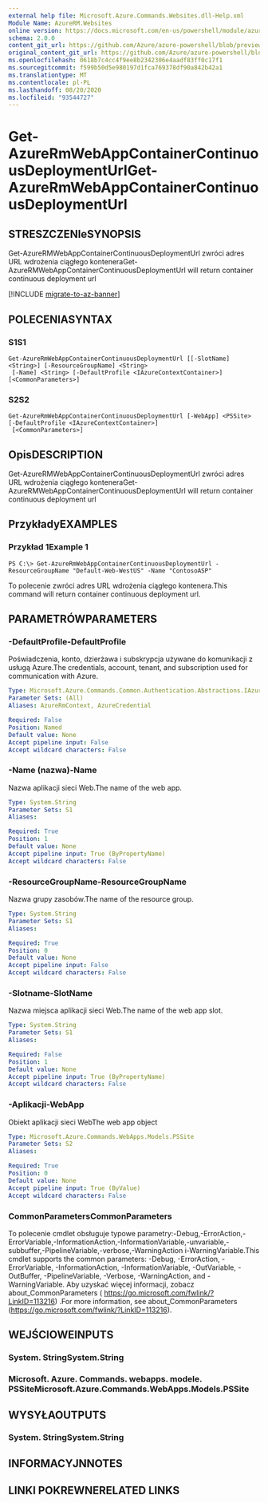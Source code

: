 ```yaml
---
external help file: Microsoft.Azure.Commands.Websites.dll-Help.xml
Module Name: AzureRM.Websites
online version: https://docs.microsoft.com/en-us/powershell/module/azurerm.websites/?view=azurermps-6.8.1
schema: 2.0.0
content_git_url: https://github.com/Azure/azure-powershell/blob/preview/src/ResourceManager/Websites/Commands.Websites/help/Get-AzureRmWebAppContainerContinuousDeploymentUrl.md
original_content_git_url: https://github.com/Azure/azure-powershell/blob/preview/src/ResourceManager/Websites/Commands.Websites/help/Get-AzureRmWebAppContainerContinuousDeploymentUrl.md
ms.openlocfilehash: 0618b7c4cc4f9ee8b2342306e4aadf83ff0c17f1
ms.sourcegitcommit: f599b50d5e980197d1fca769378df90a842b42a1
ms.translationtype: MT
ms.contentlocale: pl-PL
ms.lasthandoff: 08/20/2020
ms.locfileid: "93544727"
---
```

# <span data-ttu-id="50d4e-101">Get-AzureRmWebAppContainerContinuousDeploymentUrl</span><span class="sxs-lookup"><span data-stu-id="50d4e-101">Get-AzureRmWebAppContainerContinuousDeploymentUrl</span></span>

## <span data-ttu-id="50d4e-102">STRESZCZENIe</span><span class="sxs-lookup"><span data-stu-id="50d4e-102">SYNOPSIS</span></span>
<span data-ttu-id="50d4e-103">Get-AzureRMWebAppContainerContinuousDeploymentUrl zwróci adres URL wdrożenia ciągłego kontenera</span><span class="sxs-lookup"><span data-stu-id="50d4e-103">Get-AzureRMWebAppContainerContinuousDeploymentUrl will return container continuous deployment url</span></span>

[!INCLUDE [migrate-to-az-banner](../../includes/migrate-to-az-banner.md)]

## <span data-ttu-id="50d4e-104">POLECENIA</span><span class="sxs-lookup"><span data-stu-id="50d4e-104">SYNTAX</span></span>

### <span data-ttu-id="50d4e-105">S1</span><span class="sxs-lookup"><span data-stu-id="50d4e-105">S1</span></span>
```
Get-AzureRmWebAppContainerContinuousDeploymentUrl [[-SlotName] <String>] [-ResourceGroupName] <String>
 [-Name] <String> [-DefaultProfile <IAzureContextContainer>] [<CommonParameters>]
```

### <span data-ttu-id="50d4e-106">S2</span><span class="sxs-lookup"><span data-stu-id="50d4e-106">S2</span></span>
```
Get-AzureRmWebAppContainerContinuousDeploymentUrl [-WebApp] <PSSite> [-DefaultProfile <IAzureContextContainer>]
 [<CommonParameters>]
```

## <span data-ttu-id="50d4e-107">Opis</span><span class="sxs-lookup"><span data-stu-id="50d4e-107">DESCRIPTION</span></span>
<span data-ttu-id="50d4e-108">Get-AzureRMWebAppContainerContinuousDeploymentUrl zwróci adres URL wdrożenia ciągłego kontenera</span><span class="sxs-lookup"><span data-stu-id="50d4e-108">Get-AzureRMWebAppContainerContinuousDeploymentUrl will return container continuous deployment url</span></span>

## <span data-ttu-id="50d4e-109">Przykłady</span><span class="sxs-lookup"><span data-stu-id="50d4e-109">EXAMPLES</span></span>

### <span data-ttu-id="50d4e-110">Przykład 1</span><span class="sxs-lookup"><span data-stu-id="50d4e-110">Example 1</span></span>
```
PS C:\> Get-AzureRmWebAppContainerContinuousDeploymentUrl -ResourceGroupName "Default-Web-WestUS" -Name "ContosoASP"
```

<span data-ttu-id="50d4e-111">To polecenie zwróci adres URL wdrożenia ciągłego kontenera.</span><span class="sxs-lookup"><span data-stu-id="50d4e-111">This command will return container continuous deployment url.</span></span>

## <span data-ttu-id="50d4e-112">PARAMETRÓW</span><span class="sxs-lookup"><span data-stu-id="50d4e-112">PARAMETERS</span></span>

### <span data-ttu-id="50d4e-113">-DefaultProfile</span><span class="sxs-lookup"><span data-stu-id="50d4e-113">-DefaultProfile</span></span>
<span data-ttu-id="50d4e-114">Poświadczenia, konto, dzierżawa i subskrypcja używane do komunikacji z usługą Azure.</span><span class="sxs-lookup"><span data-stu-id="50d4e-114">The credentials, account, tenant, and subscription used for communication with Azure.</span></span>

```yaml
Type: Microsoft.Azure.Commands.Common.Authentication.Abstractions.IAzureContextContainer
Parameter Sets: (All)
Aliases: AzureRmContext, AzureCredential

Required: False
Position: Named
Default value: None
Accept pipeline input: False
Accept wildcard characters: False
```

### <span data-ttu-id="50d4e-115">-Name (nazwa)</span><span class="sxs-lookup"><span data-stu-id="50d4e-115">-Name</span></span>
<span data-ttu-id="50d4e-116">Nazwa aplikacji sieci Web.</span><span class="sxs-lookup"><span data-stu-id="50d4e-116">The name of the web app.</span></span>

```yaml
Type: System.String
Parameter Sets: S1
Aliases:

Required: True
Position: 1
Default value: None
Accept pipeline input: True (ByPropertyName)
Accept wildcard characters: False
```

### <span data-ttu-id="50d4e-117">-ResourceGroupName</span><span class="sxs-lookup"><span data-stu-id="50d4e-117">-ResourceGroupName</span></span>
<span data-ttu-id="50d4e-118">Nazwa grupy zasobów.</span><span class="sxs-lookup"><span data-stu-id="50d4e-118">The name of the resource group.</span></span>

```yaml
Type: System.String
Parameter Sets: S1
Aliases:

Required: True
Position: 0
Default value: None
Accept pipeline input: False
Accept wildcard characters: False
```

### <span data-ttu-id="50d4e-119">-Slotname</span><span class="sxs-lookup"><span data-stu-id="50d4e-119">-SlotName</span></span>
<span data-ttu-id="50d4e-120">Nazwa miejsca aplikacji sieci Web.</span><span class="sxs-lookup"><span data-stu-id="50d4e-120">The name of the web app slot.</span></span>

```yaml
Type: System.String
Parameter Sets: S1
Aliases:

Required: False
Position: 1
Default value: None
Accept pipeline input: True (ByPropertyName)
Accept wildcard characters: False
```

### <span data-ttu-id="50d4e-121">-Aplikacji</span><span class="sxs-lookup"><span data-stu-id="50d4e-121">-WebApp</span></span>
<span data-ttu-id="50d4e-122">Obiekt aplikacji sieci Web</span><span class="sxs-lookup"><span data-stu-id="50d4e-122">The web app object</span></span>

```yaml
Type: Microsoft.Azure.Commands.WebApps.Models.PSSite
Parameter Sets: S2
Aliases:

Required: True
Position: 0
Default value: None
Accept pipeline input: True (ByValue)
Accept wildcard characters: False
```

### <span data-ttu-id="50d4e-123">CommonParameters</span><span class="sxs-lookup"><span data-stu-id="50d4e-123">CommonParameters</span></span>
<span data-ttu-id="50d4e-124">To polecenie cmdlet obsługuje typowe parametry:-Debug,-ErrorAction,-ErrorVariable,-InformationAction,-InformationVariable,-unvariable,-subbuffer,-PipelineVariable,-verbose,-WarningAction i-WarningVariable.</span><span class="sxs-lookup"><span data-stu-id="50d4e-124">This cmdlet supports the common parameters: -Debug, -ErrorAction, -ErrorVariable, -InformationAction, -InformationVariable, -OutVariable, -OutBuffer, -PipelineVariable, -Verbose, -WarningAction, and -WarningVariable.</span></span> <span data-ttu-id="50d4e-125">Aby uzyskać więcej informacji, zobacz about_CommonParameters ( https://go.microsoft.com/fwlink/?LinkID=113216) .</span><span class="sxs-lookup"><span data-stu-id="50d4e-125">For more information, see about_CommonParameters (https://go.microsoft.com/fwlink/?LinkID=113216).</span></span>

## <span data-ttu-id="50d4e-126">WEJŚCIOWE</span><span class="sxs-lookup"><span data-stu-id="50d4e-126">INPUTS</span></span>

### <span data-ttu-id="50d4e-127">System. String</span><span class="sxs-lookup"><span data-stu-id="50d4e-127">System.String</span></span>
### <span data-ttu-id="50d4e-128">Microsoft. Azure. Commands. webapps. modele. PSSite</span><span class="sxs-lookup"><span data-stu-id="50d4e-128">Microsoft.Azure.Commands.WebApps.Models.PSSite</span></span>
## <span data-ttu-id="50d4e-129">WYSYŁA</span><span class="sxs-lookup"><span data-stu-id="50d4e-129">OUTPUTS</span></span>

### <span data-ttu-id="50d4e-130">System. String</span><span class="sxs-lookup"><span data-stu-id="50d4e-130">System.String</span></span>
## <span data-ttu-id="50d4e-131">INFORMACYJN</span><span class="sxs-lookup"><span data-stu-id="50d4e-131">NOTES</span></span>

## <span data-ttu-id="50d4e-132">LINKI POKREWNE</span><span class="sxs-lookup"><span data-stu-id="50d4e-132">RELATED LINKS</span></span>
